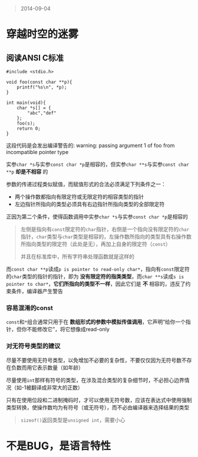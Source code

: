 > 2014-09-04

穿越时空的迷雾
=============

## 阅读ANSI C标准
```!c
#include <stdio.h>

void foo(const char **p){
    printf("%s\n", *p);
}

int main(void){
    char *s[] = {
        "abc","def"
    };
    foo(s);
    return 0;
}
```

这段代码是会发出编译警告的:  warning: passing argument 1 of foo from incompatible pointer type

实参`char *s`与实参`const char *p`是相容的，但实参`char **s`与实参`const char **p` __却是不相容__ 的

参数的传递过程类似赋值，而赋值形式的合法必须满足下列条件之一：

- 两个操作数都指向有限定符或无限定符的相容类型的指针
- 左边指针所指向的类型必须具有右边指针所指向类型的全部限定符

正因为第二个条件，使得函数调用中实参`char *s`与实参`const char *p`是相容的
> 左侧是指向有`const`限定符的`char`指针，右侧是一个指向没有限定符的`char`指针，`char`类型与`char`类型是相容的，左操作数所指向的类型具有右操作数所指向类型的限定符（此处是无），再加上自身的限定符（`const`）
> 
> 并且在标准库中，所有字符串处理函数就是这样的

而`const char **p`读成`p is pointer to read-only char*`，指向有`const`限定符的`char`类型的指针的指针，即为 __没有限定符的指类类型__，而`char **s`读成`s is pointer to char*`，__它们所指向的类型不一样__，因此它们是 __不__ 相容的，违反了约束条件，编译器产生警告

### 容易混淆的const
`const`和`*`组合通常只用于在 __数组形式的参数中模拟传值调用__，它声明“给你一个指针，但你不能修改它”，将它想像成read-only

### 对无符号类型的建议
尽量不要使用无符号类型，以免增加不必要的复杂性，不要仅仅因为无符号数不存在负数而用它表示数量（如年龄）

尽量使用`int`那样有符号的类型，在涉及混合类型的复杂细节时，不必担心边界情况（如-1被翻译成非常大的正数）

只有在使用位段和二进制掩码时，才可以使用无符号数，应该在表达式中使用强制类型转换，使操作数均为有符号（或无符号），而不必由编译器来选择结果的类型

> `sizeof()`返回类型是`unsigned int`，需要小心

不是BUG，是语言特性
=================

